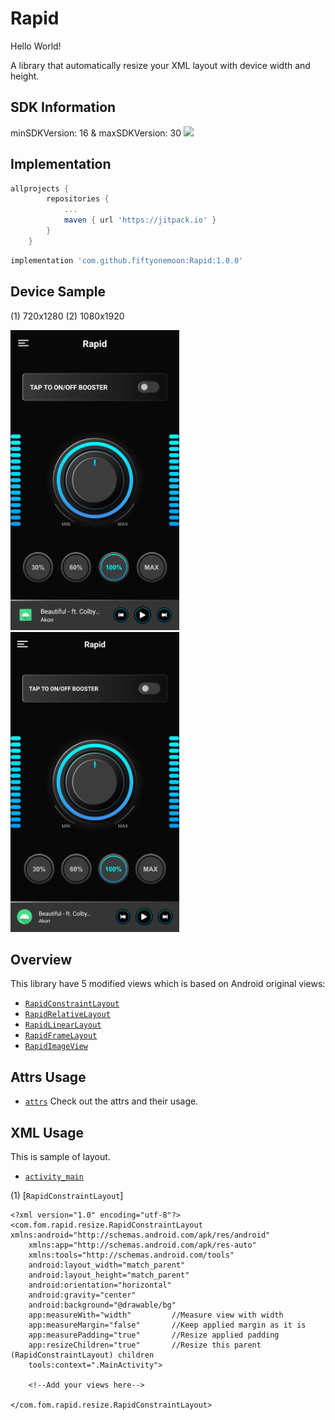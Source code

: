 # Rapid
 Hello World!
 
 A library that automatically resize your XML layout with device width and height.

## SDK Information
minSDKVersion: 16 & maxSDKVersion: 30
[![](https://jitpack.io/v/fiftyonemoon/EmojiLibrary.svg)](https://jitpack.io/#fiftyonemoon/EmojiLibrary)
 
 ## Implementation

```groovy
allprojects {
		repositories {
			...
			maven { url 'https://jitpack.io' }
		}
	}
```

```groovy
implementation 'com.github.fiftyonemoon:Rapid:1.0.0'
```

## Device Sample

(1) 720x1280 	(2) 1080x1920

<img src="./samples/720 x 1280.png" alt="720x1280" width="270"> <img src="./samples/1080 x 1920.png" alt="1080x1920" width="270">

## Overview

This library have 5 modified views which is based on Android original views:

- [`RapidConstraintLayout`](resize/src/main/java/com/fom/rapid/resize/RapidConstraintLayout.java)
- [`RapidRelativeLayout`](resize/src/main/java/com/fom/rapid/resize/RapidRelativeLayout.java)
- [`RapidLinearLayout`](resize/src/main/java/com/fom/rapid/resize/RapidLinearLayout.java)
- [`RapidFrameLayout`](resize/src/main/java/com/fom/rapid/resize/RapidFrameLayout.java)
- [`RapidImageView`](resize/src/main/java/com/fom/rapid/resize/RapidImageView.java)

## Attrs Usage

- [`attrs`](resize/src/main/res/value/attrs.xml) Check out the attrs and their usage.

## XML Usage
This is sample of layout.

- [`activity_main`](app/src/main/res/layout/activity_main.xml)

(1) [`RapidConstraintLayout`]

```
<?xml version="1.0" encoding="utf-8"?>
<com.fom.rapid.resize.RapidConstraintLayout xmlns:android="http://schemas.android.com/apk/res/android"
    xmlns:app="http://schemas.android.com/apk/res-auto"
    xmlns:tools="http://schemas.android.com/tools"
    android:layout_width="match_parent"
    android:layout_height="match_parent"
    android:orientation="horizontal"
    android:gravity="center"
    android:background="@drawable/bg"
    app:measureWith="width"  		//Measure view with width
    app:measureMargin="false" 		//Keep applied margin as it is
    app:measurePadding="true" 		//Resize applied padding
    app:resizeChildren="true"		//Resize this parent (RapidConstraintLayout) children
    tools:context=".MainActivity">

    <!--Add your views here-->

</com.fom.rapid.resize.RapidConstraintLayout>
```
